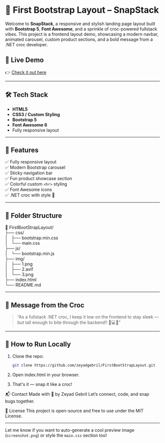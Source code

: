 # 🐊 First Bootstrap Layout – SnapStack

Welcome to **SnapStack**, a responsive and stylish landing page layout built with **Bootstrap 5**, **Font Awesome**, and a sprinkle of croc-powered fullstack vibes. This project is a frontend layout demo, showcasing a modern navbar, animated carousel, custom product sections, and a bold message from a .NET croc developer.

## 🔗 Live Demo

👉 <a href="https://iti-tanta-cst-team.web.app/" target="_blank" rel="noopener noreferrer">Check it out here</a>


---

## 🛠 Tech Stack

- **HTML5**
- **CSS3 / Custom Styling**
- **Bootstrap 5**
- **Font Awesome 6**
- Fully responsive layout

---

## 📸 Features

✅ Fully responsive layout  
✅ Modern Bootstrap carousel  
✅ Sticky navigation bar  
✅ Fun product showcase section  
✅ Colorful custom `<hr>` styling  
✅ Font Awesome icons  
✅ .NET croc with style 🐊

---

## 📁 Folder Structure
📁 FirstBootStrapLayout/<br>
├── css/<br>
│   ├── bootstrap.min.css<br>
│   └── main.css<br>
├── js/<br>
│   └── bootstrap.min.js<br>
├── img/<br>
│   ├── 1.png<br>
│   ├── 2.avif<br>
│   └── 3.png<br>
├── index.html<br>
└── README.md<br>


---

## 🐊 Message from the Croc

> “As a fullstack .NET croc, I keep it low on the frontend to stay sleek — but tall enough to bite through the backend!! 🐊💻🦴”

---

## 🚀 How to Run Locally

1. Clone the repo:
   ```bash
   git clone https://github.com/zeyadgebril/FirstBootStrapLayout.git
2. Open index.html in your browser.

3. That's it — snap it like a croc!

📬 Contact
Made with 💚 by Zeyad Gebril
Let’s connect, code, and snap bugs together.

📄 License
This project is open-source and free to use under the MIT License.

---

Let me know if you want to auto-generate a cool preview image (`screenshot.png`) or style the `main.css` section too!


